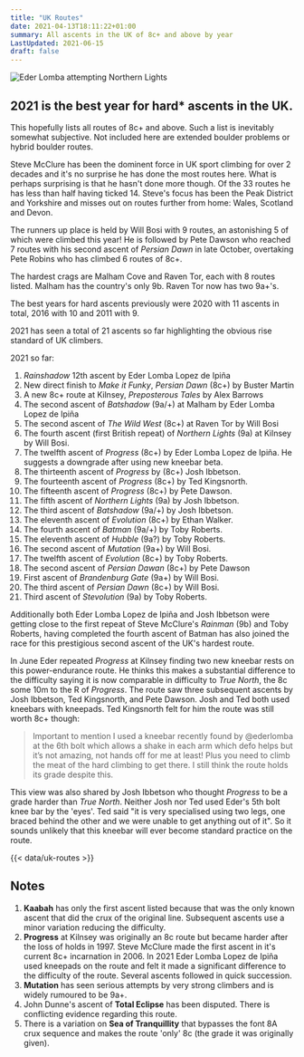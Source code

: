 ```yaml
---
title: "UK Routes"
date: 2021-04-13T18:11:22+01:00
summary: All ascents in the UK of 8c+ and above by year
LastUpdated: 2021-06-15
draft: false
---
```


![Eder Lomba attempting Northern Lights](/img/eder-northern-lights-01.jpg)

## 2021 is the best year for hard* ascents in the UK.

This hopefully lists all routes of 8c+ and above. Such a list is inevitably somewhat subjective. Not included here are extended boulder problems or hybrid boulder routes.

Steve McClure has been the dominent force in UK sport climbing for over 2 decades and it's no surprise he has done the most routes here. What is perhaps surprising is that he hasn't done more though. Of the 33 routes he has less than half having ticked 14. Steve's focus has been the Peak District and Yorkshire and misses out on routes further from home: Wales, Scotland and Devon. 

The runners up place is held by Will Bosi with 9 routes, an astonishing 5 of which were climbed this year! He is followed by Pete Dawson who reached 7 routes with his second ascent of *Persian Dawn* in late October, overtaking Pete Robins who has climbed 6 routes of 8c+.

The hardest crags are Malham Cove and Raven Tor, each with 8 routes listed. Malham has the country's only 9b. Raven Tor now has two 9a+'s.

The best years for hard ascents previously were 2020 with 11 ascents in total, 2016 with 10 and 2011 with 9.

2021 has seen a total of 21 ascents so far highlighting the obvious rise standard of UK climbers.

2021 so far:

1. *Rainshadow* 12th ascent by Eder Lomba Lopez de Ipiña
2. New direct finish to *Make it Funky*, *Persian Dawn* (8c+) by Buster Martin
3. A new 8c+ route at Kilnsey, *Preposterous Tales* by Alex Barrows
4. The second ascent of *Batshadow* (9a/+) at Malham by Eder Lomba Lopez de Ipiña
5. The second ascent of *The Wild West* (8c+) at Raven Tor by Will Bosi
6. The fourth ascent (first British repeat) of *Northern Lights* (9a) at Kilnsey by Will Bosi.
7. The twelfth ascent of *Progress* (8c+) by Eder Lomba Lopez de Ipiña. He suggests a downgrade after using new kneebar beta.
8. The thirteenth ascent of *Progress* by (8c+) Josh Ibbetson.
9. The fourteenth ascent of *Progress* (8c+) by Ted Kingsnorth.
10. The fifteenth ascent of *Progress* (8c+) by Pete Dawson.
11. The fifth ascent of *Northern Lights* (9a) by Josh Ibbetson.
12. The third ascent of *Batshadow* (9a/+) by Josh Ibbetson.
13. The eleventh ascent of *Evolution* (8c+) by Ethan Walker.
14. The fourth ascent of *Batman* (9a/+) by Toby Roberts.
15. The eleventh ascent of *Hubble* (9a?) by Toby Roberts.
16. The second ascent of *Mutation* (9a+) by Will Bosi.
17. The twelfth ascent of *Evolution* (8c+) by Toby Roberts.
18. The second ascent of *Persian Dawan* (8c+) by Pete Dawson
19. First ascent of *Brandenburg Gate* (9a+) by Will Bosi.
20. The third ascent of *Persian Dawn* (8c+) by Will Bosi.
21. Third ascent of *Stevolution* (9a) by Toby Roberts.

Additionally both Eder Lomba Lopez de Ipiña and Josh Ibbetson were getting close to the first repeat of Steve McClure's *Rainman* (9b) and Toby Roberts, having completed the fourth ascent of Batman has also joined the race for this prestigious second ascent of the UK's hardest route.

In June Eder repeated *Progress* at Kilnsey finding two new kneebar rests on this power-endurance route. He thinks this makes a substantial difference to the difficulty saying it is now comparable in difficulty to *True North*, the 8c some 10m to the R of *Progress*. The route saw three subsequent ascents by Josh Ibbetson, Ted Kingsnorth, and Pete Dawson. Josh and Ted both used kneebars with kneepads. Ted Kingsnorth felt for him the route was still worth 8c+ though:

> Important to mention I used a kneebar recently found by @ederlomba at the 6th bolt which allows a shake in each arm which defo helps but it’s not amazing, not hands off for me at least! Plus you need to climb the meat of the hard climbing to get there. I still think the route holds its grade despite this.

This view was also shared by Josh Ibbetson who thought *Progress* to be a grade harder than *True North*. Neither Josh nor Ted used Eder's 5th bolt knee bar by the 'eyes'. Ted said "it is very specialised using two legs, one braced behind the other and we were unable to get anything out of it". So it sounds unlikely that this kneebar will ever become standard practice on the route.



{{< data/uk-routes >}}


## Notes

1. **Kaabah** has only the first ascent listed because that was the only known ascent that did the crux of the original line. Subsequent ascents use a minor variation reducing the difficulty.
2. **Progress** at Kilnsey was originally an 8c route but became harder after the loss of holds in 1997. Steve McClure made the first ascent in it's current 8c+ incarnation in 2006. In 2021 Eder Lomba Lopez de Ipiña used kneepads on the route and felt it made a significant difference to the difficulty of the route. Several ascents followed in quick succession.
4. **Mutation** has seen serious attempts by very strong climbers and is widely rumoured to be 9a+. 
5. John Dunne's ascent of **Total Eclipse** has been disputed. There is conflicting evidence regarding this route.
6. There is a variation on **Sea of Tranquillity** that bypasses the font 8A crux sequence and makes the route 'only' 8c (the grade it was originally given). 
